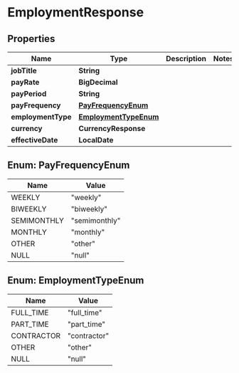 

# EmploymentResponse


## Properties

Name | Type | Description | Notes
------------ | ------------- | ------------- | -------------
**jobTitle** | **String** |  | 
**payRate** | **BigDecimal** |  | 
**payPeriod** | **String** |  | 
**payFrequency** | [**PayFrequencyEnum**](#PayFrequencyEnum) |  | 
**employmentType** | [**EmploymentTypeEnum**](#EmploymentTypeEnum) |  | 
**currency** | **CurrencyResponse** |  | 
**effectiveDate** | **LocalDate** |  | 



## Enum: PayFrequencyEnum

Name | Value
---- | -----
WEEKLY | &quot;weekly&quot;
BIWEEKLY | &quot;biweekly&quot;
SEMIMONTHLY | &quot;semimonthly&quot;
MONTHLY | &quot;monthly&quot;
OTHER | &quot;other&quot;
NULL | &quot;null&quot;



## Enum: EmploymentTypeEnum

Name | Value
---- | -----
FULL_TIME | &quot;full_time&quot;
PART_TIME | &quot;part_time&quot;
CONTRACTOR | &quot;contractor&quot;
OTHER | &quot;other&quot;
NULL | &quot;null&quot;



